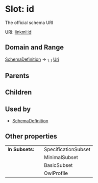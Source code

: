
# Slot: id

The official schema URI

URI: [linkml:id](https://w3id.org/linkml/id)


## Domain and Range

[SchemaDefinition](SchemaDefinition.md) &#8594;  <sub>1..1</sub> [Uri](types/Uri.md)

## Parents


## Children


## Used by

 * [SchemaDefinition](SchemaDefinition.md)

## Other properties

|  |  |  |
| --- | --- | --- |
| **In Subsets:** | | SpecificationSubset |
|  | | MinimalSubset |
|  | | BasicSubset |
|  | | OwlProfile |
